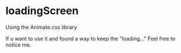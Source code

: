 ﻿# loadingScreen

Using the Animate.css library

If u want to use it and found a way to keep the "loading..." Feel free to notice me.
